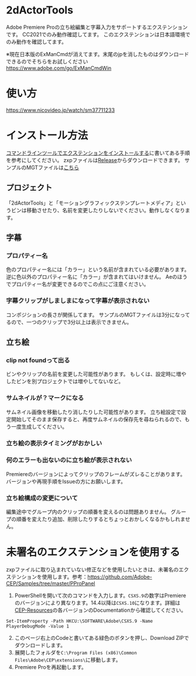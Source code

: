 # 2dActorTools
Adobe Premiere Proの立ち絵編集と字幕入力をサポートするエクステンションです。
CC2021でのみ動作確認してます。
このエクステンションは日本語環境でのみ動作を確認してます。

※現在日本版のExManCmdが消えてます。末尾のjpを消したものはダウンロードできるのでそちらをお試しください
https://www.adobe.com/go/ExManCmdWin

# 使い方
https://www.nicovideo.jp/watch/sm37711233

# インストール方法
[コマンドラインツールでエクステンションをインストールする](https://helpx.adobe.com/jp/creative-cloud/kb/installingextensionsandaddons.html#Install_extensions_command_line_tool)に書いてある手順を参考にしてください。
zxpファイルは[Release](https://github.com/wabimochi/2dActorTools/releases)からダウンロードできます。
サンプルのMGTファイルは[こちら](https://github.com/wabimochi/2dActorTools/releases/tag/v1.0)

## プロジェクト
「2dActorTools」と「モーショングラフィックステンプレートメディア」というビンは移動させたり、名前を変更したりしないでください。動作しなくなります。

## 字幕
### プロパティー名
色のプロパティー名には「カラー」という名前が含まれている必要があります。
逆に色以外のプロパティー名に「カラー」が含まれてはいけません。
Aeのほうでプロパティー名が変更できるのでこの点にご注意ください。

### 字幕クリップがしましまになって字幕が表示されない
コンポジションの長さが関係してます。
サンプルのMGTファイルは3分になってるので、一つのクリップで3分以上は表示できません。

## 立ち絵
### clip not foundって出る
ビンやクリップの名前を変更した可能性があります。
もしくは、設定時に増やしたビンを別プロジェクトでは増やしてないなど。

### サムネイルが？マークになる
サムネイル画像を移動したり消したりした可能性があります。
立ち絵設定で設定開始してそのまま保存すると、再度サムネイルの保存先を尋ねられるので、もう一度生成してください。

### 立ち絵の表示タイミングがおかしい
### 何のエラーも出ないのに立ち絵が表示されない
Premiereのバージョンによってクリップのフレームがズレることがあります。
バージョンや再現手順をIssueの方にお願いします。

### 立ち絵構成の変更について
編集途中でグループ内のクリップの順番を変えるのは問題ありません。
グループの順番を変えたり追加、削除したりするとちょっとおかしくなるかもしれません。

# 未署名のエクステンションを使用する
zxpファイルに取り込まれていない修正などを使用したいときは、未署名のエクステンションを使用します。参考：https://github.com/Adobe-CEP/Samples/tree/master/PProPanel
1. PowerShellを開いて次のコマンドを入力します。`CSXS.9`の数字はPremiereのバージョンにより異なります。14.4以降は`CSXS.10`になります。詳細は [CEP-Resources](https://github.com/Adobe-CEP/CEP-Resources)の各バージョンのDocumentationから確認してください。
```
Set-ItemProperty -Path HKCU:\SOFTWARE\Adobe\CSXS.9 -Name PlayerDebugMode -Value 1
```
2. このページ右上のCodeと書いてある緑色のボタンを押し、Download ZIPでダウンロードします。
3. 展開したフォルダを`C:\Program Files (x86)\Common Files\Adobe\CEP\extensions\`に移動します。
4. Premiere Proを再起動します。
